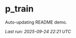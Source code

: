 # p_train

Auto-updating README demo.

<!--START_SECTION:status-->
_Last run: 2025-09-24 22:21 UTC_
<!--END_SECTION:status-->































































































































































































































































































































































































































































































































































































































































































































































